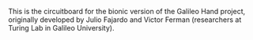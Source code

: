 This is the circuitboard for the bionic version of the Galileo Hand project, originally developed by Julio Fajardo and Victor Ferman (researchers at Turing Lab in Galileo University).